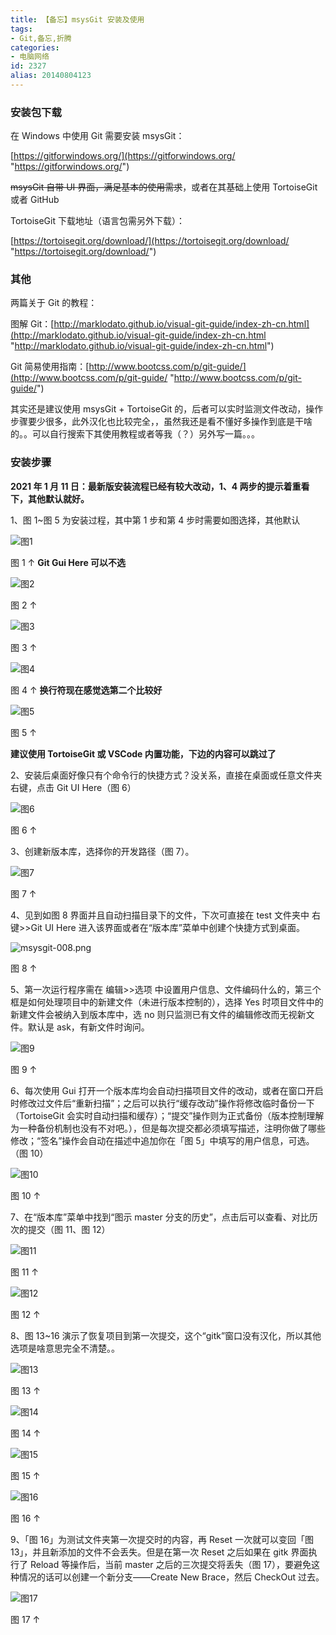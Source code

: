 ```yaml
---
title: 【备忘】msysGit 安装及使用
tags:
- Git,备忘,折腾
categories:
- 电脑网络
id: 2327
alias: 20140804123
---
```


### 安装包下载

在 Windows 中使用 Git 需要安装 msysGit：

[https://gitforwindows.org/](https://gitforwindows.org/ "https://gitforwindows.org/")

~~msysGit 自带 UI 界面，满足基本的使用需求~~，或者在其基础上使用 TortoiseGit 或者 GitHub

<!--more-->

TortoiseGit 下载地址（语言包需另外下载）：

[https://tortoisegit.org/download/](https://tortoisegit.org/download/ "https://tortoisegit.org/download/")

### 其他

两篇关于 Git 的教程：

图解 Git：[http://marklodato.github.io/visual-git-guide/index-zh-cn.html](http://marklodato.github.io/visual-git-guide/index-zh-cn.html "http://marklodato.github.io/visual-git-guide/index-zh-cn.html")

Git 简易使用指南：[http://www.bootcss.com/p/git-guide/](http://www.bootcss.com/p/git-guide/ "http://www.bootcss.com/p/git-guide/")

其实还是建议使用 msysGit + TortoiseGit 的，后者可以实时监测文件改动，操作步骤要少很多，此外汉化也比较完全，，虽然我还是看不懂好多操作到底是干啥的。。可以自行搜索下其使用教程或者等我（？）另外写一篇。。。

### 安装步骤

**2021 年 1 月 11 日：最新版安装流程已经有较大改动，1、4 两步的提示着重看下，其他默认就好。**

1、图 1~图 5 为安装过程，其中第 1 步和第 4 步时需要如图选择，其他默认

![图1](https://www.wdssmq.com/zb_users/upload/2014/8/2014080553653705.png "msysgit-001.png")

图 1 ↑ **Git Gui Here 可以不选**

![图2](https://www.wdssmq.com/zb_users/upload/2014/8/2014080553655129.png "msysgit-002.png")

图 2 ↑

![图3](https://www.wdssmq.com/zb_users/upload/2014/8/2014080553656753.png "msysgit-003.png")

图 3 ↑

![图4](https://www.wdssmq.com/zb_users/upload/2014/8/2014080553658033.png "msysgit-004.png")

图 4 ↑ **换行符现在感觉选第二个比较好**

![图5](https://www.wdssmq.com/zb_users/upload/2014/8/2014080553659565.png "msysgit-005.png")

图 5 ↑

**建议使用 TortoiseGit 或 VSCode 内置功能，下边的内容可以跳过了**

2、安装后桌面好像只有个命令行的快捷方式？没关系，直接在桌面或任意文件夹右键，点击 Git UI Here（图 6）

![图6](https://www.wdssmq.com/zb_users/upload/2014/8/2014080553660453.png "msysgit-006.png")

图 6 ↑

3、创建新版本库，选择你的开发路径（图 7）。

![图7](https://www.wdssmq.com/zb_users/upload/2014/8/2014080553661361.png "msysgit-007.png")

图 7 ↑

4、见到如图 8 界面并且自动扫描目录下的文件，下次可直接在 test 文件夹中 右键>>Git UI Here 进入该界面或者在“版本库”菜单中创建个快捷方式到桌面。

![](https://www.wdssmq.com/zb_users/upload/2014/8/2014080553662813.png "msysgit-008.png")

图 8 ↑

5、第一次运行程序需在 编辑>>选项 中设置用户信息、文件编码什么的，第三个框是如何处理项目中的新建文件（未进行版本控制的），选择 Yes 时项目文件中的新建文件会被纳入到版本库中，选 no 则只监测已有文件的编辑修改而无视新文件。默认是 ask，有新文件时询问。

![图9](https://www.wdssmq.com/zb_users/upload/2014/8/2014080553664861.png "msysgit-009.png")

图 9 ↑

6、每次使用 Gui 打开一个版本库均会自动扫描项目文件的改动，或者在窗口开启时修改过文件后“重新扫描”；之后可以执行“缓存改动”操作将修改临时备份一下（TortoiseGit 会实时自动扫描和缓存）；“提交”操作则为正式备份（版本控制理解为一种备份机制也没有不对吧。），但是每次提交都必须填写描述，注明你做了哪些修改；“签名”操作会自动在描述中追加你在「图 5」中填写的用户信息，可选。（图 10）

![图10](https://www.wdssmq.com/zb_users/upload/2014/8/2014080553666081.png "msysgit-010.png")

图 10 ↑

7、在“版本库”菜单中找到“图示 master 分支的历史”，点击后可以查看、对比历次的提交（图 11、图 12）

![图11](https://www.wdssmq.com/zb_users/upload/2014/8/2014080553668157.png "msysgit-011.png")

图 11 ↑

![图12](https://www.wdssmq.com/zb_users/upload/2014/8/2014080553671349.png "msysgit-012.png")

图 12 ↑

8、图 13~16 演示了恢复项目到第一次提交，这个“gitk”窗口没有汉化，所以其他选项是啥意思完全不清楚。。

![图13](https://www.wdssmq.com/zb_users/upload/2014/8/2014080553673785.png "msysgit-013.png")

图 13 ↑

![图14](https://www.wdssmq.com/zb_users/upload/2014/8/2014080553676209.png "msysgit-014.png")

图 14 ↑

![图15](https://www.wdssmq.com/zb_users/upload/2014/8/2014080553679653.png "msysgit-015.png")

图 15 ↑

![图16](https://www.wdssmq.com/zb_users/upload/2014/8/2014080553681153.png "msysgit-016.png")

图 16 ↑

9、「图 16」为测试文件夹第一次提交时的内容，再 Reset 一次就可以变回「图 13」，并且新添加的文件不会丢失。但是在第一次 Reset 之后如果在 gitk 界面执行了 Reload 等操作后，当前 master 之后的三次提交将丢失（图 17），要避免这种情况的话可以创建一个新分支——Create New Brace，然后 CheckOut 过去。

![图17](https://www.wdssmq.com/zb_users/upload/2014/8/2014080562848421.png "msysgit-017.png")

图 17 ↑

<!--2327-->
